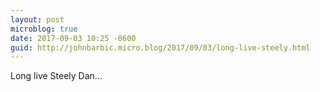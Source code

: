 ```yaml
---
layout: post
microblog: true
date: 2017-09-03 10:25 -0600
guid: http://johnbarbic.micro.blog/2017/09/03/long-live-steely.html
---
```

Long live Steely Dan...
